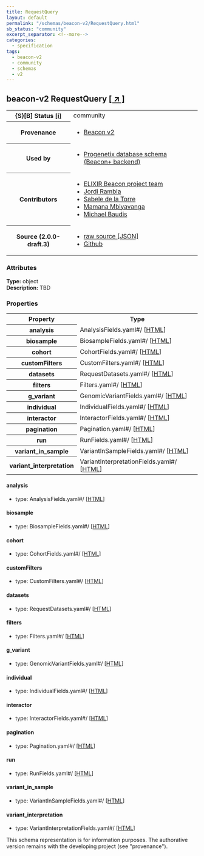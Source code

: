 ```yaml
---
title: RequestQuery
layout: default
permalink: "/schemas/beacon-v2/RequestQuery.html"
sb_status: "community"
excerpt_separator: <!--more-->
categories:
  - specification
tags:
  - beacon-v2
  - community
  - schemas
  - v2
---
```


<div id="schema-header-title">
  <h2><span id="schema-header-title-project">beacon-v2</span> RequestQuery <a href="https://github.com/ga4gh-beacon/specification-v2-blocks" target="_BLANK">[ &nearr; ]</a></h2>
</div>

<table id="schema-header-table">
<tr>
<th>{S}[B] Status <a href="https://schemablocks.org/about/sb-status-levels.html">[i]</a></th>
<td><div id="schema-header-status">community</div></td>
</tr>
<tr><th>Provenance</th><td><ul>
<li><a href="https://github.com/ga4gh-beacon/specification-v2">Beacon v2</a></li>
</ul></td></tr>
<tr><th>Used by</th><td><ul>
<li><a href="https://github.com/progenetix/schemas/">Progenetix database schema (Beacon+ backend)</a></li>
</ul></td></tr>


<!--more-->
<tr><th>Contributors</th><td><ul>
<li><a href="https://beacon-project.io/categories/people.html">ELIXIR Beacon project team</a></li>
<li><a href="https://github.com/jrambla">Jordi Rambla</a></li>
<li><a href="https://github.com/sdelatorrep">Sabele de la Torre</a></li>
<li><a href="https://github.com/mamanambiya">Mamana Mbiyavanga</a></li>
<li><a href="https://orcid.org/0000-0002-9903-4248">Michael Baudis</a></li>
</ul></td></tr>
<tr><th>Source (2.0.0-draft.3)</th><td><ul>
<li><a href="current/RequestQuery.json" target="_BLANK">raw source [JSON]</a></li>
<li><a href="https://github.com/ga4gh-beacon/specification-v2-blocks/blob/master/schemas/RequestQuery.yaml" target="_BLANK">Github</a></li>
</ul></td></tr>
</table>

<div id="schema-attributes-title"><h3>Attributes</h3></div>

  
__Type:__ object  
__Description:__ TBD

### Properties

<table id="schema-properties-table">
<tr><th>Property</th><th>Type</th></tr>
<tr><th>analysis</th><td>AnalysisFields.yaml#/ [<a href="./AnalysisFields.html">HTML</a>]</td></tr>
<tr><th>biosample</th><td>BiosampleFields.yaml#/ [<a href="./BiosampleFields.html">HTML</a>]</td></tr>
<tr><th>cohort</th><td>CohortFields.yaml#/ [<a href="./CohortFields.html">HTML</a>]</td></tr>
<tr><th>customFilters</th><td>CustomFilters.yaml#/ [<a href="./CustomFilters.html">HTML</a>]</td></tr>
<tr><th>datasets</th><td>RequestDatasets.yaml#/ [<a href="./RequestDatasets.html">HTML</a>]</td></tr>
<tr><th>filters</th><td>Filters.yaml#/ [<a href="./Filters.html">HTML</a>]</td></tr>
<tr><th>g_variant</th><td>GenomicVariantFields.yaml#/ [<a href="./GenomicVariantFields.html">HTML</a>]</td></tr>
<tr><th>individual</th><td>IndividualFields.yaml#/ [<a href="./IndividualFields.html">HTML</a>]</td></tr>
<tr><th>interactor</th><td>InteractorFields.yaml#/ [<a href="./InteractorFields.html">HTML</a>]</td></tr>
<tr><th>pagination</th><td>Pagination.yaml#/ [<a href="./Pagination.html">HTML</a>]</td></tr>
<tr><th>run</th><td>RunFields.yaml#/ [<a href="./RunFields.html">HTML</a>]</td></tr>
<tr><th>variant_in_sample</th><td>VariantInSampleFields.yaml#/ [<a href="./VariantInSampleFields.html">HTML</a>]</td></tr>
<tr><th>variant_interpretation</th><td>VariantInterpretationFields.yaml#/ [<a href="./VariantInterpretationFields.html">HTML</a>]</td></tr>
</table>


#### analysis

* type: AnalysisFields.yaml#/ [<a href="./AnalysisFields.html">HTML</a>]




#### biosample

* type: BiosampleFields.yaml#/ [<a href="./BiosampleFields.html">HTML</a>]




#### cohort

* type: CohortFields.yaml#/ [<a href="./CohortFields.html">HTML</a>]




#### customFilters

* type: CustomFilters.yaml#/ [<a href="./CustomFilters.html">HTML</a>]




#### datasets

* type: RequestDatasets.yaml#/ [<a href="./RequestDatasets.html">HTML</a>]




#### filters

* type: Filters.yaml#/ [<a href="./Filters.html">HTML</a>]




#### g_variant

* type: GenomicVariantFields.yaml#/ [<a href="./GenomicVariantFields.html">HTML</a>]




#### individual

* type: IndividualFields.yaml#/ [<a href="./IndividualFields.html">HTML</a>]




#### interactor

* type: InteractorFields.yaml#/ [<a href="./InteractorFields.html">HTML</a>]




#### pagination

* type: Pagination.yaml#/ [<a href="./Pagination.html">HTML</a>]




#### run

* type: RunFields.yaml#/ [<a href="./RunFields.html">HTML</a>]




#### variant_in_sample

* type: VariantInSampleFields.yaml#/ [<a href="./VariantInSampleFields.html">HTML</a>]




#### variant_interpretation

* type: VariantInterpretationFields.yaml#/ [<a href="./VariantInterpretationFields.html">HTML</a>]



<div id="schema-footer"> This schema representation is for information purposes. The authorative  version remains with the developing project (see "provenance"). </div>


